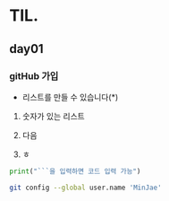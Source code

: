 # TIL.

## day01

### gitHub 가입

* 리스트를 만들 수 있습니다(*)

1. 숫자가 있는 리스트

2. 다음

3. ㅎ


```python
print("```을 입력하면 코드 입력 가능")
```

``` bash
git config --global user.name 'MinJae'
```



